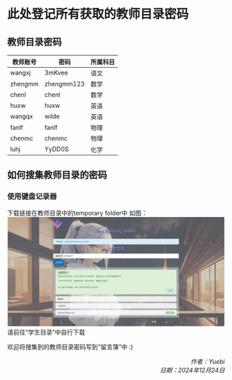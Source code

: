 # 此处登记所有获取的教师目录密码

## 教师目录密码

|   教师账号   |   密码      |   所属科目        |
| -------- | --------- | ----------- |
| wangxj   | 3mKvee    | 语文    |
| zhengmm   | zhengmm123    | 数学    |
| chenl   | chenl    | 数学    |
| huxw   | huxw    | 英语    |
| wangqx   | wilde    | 英语    |
| fanlf   | fanlf    | 物理    |
| chenmc   | chenmc    | 物理    |
| luhj   | YyDD0S    | 化学    |


## 如何搜集教师目录的密码

### 使用键盘记录器

下载链接在教师目录中的temporary folder中
如图：
![教师目录密码](../img/屏幕截图%202024-12-23%20140047.png)
请前往“学生目录”中自行下载

欢迎将搜集到的教师目录密码写到“留言簿”中 :)


<div style="text-align: right;">
<i>作者：Yuebi</i><br>
<i>日期：2024年12月24日</i>
</div>
